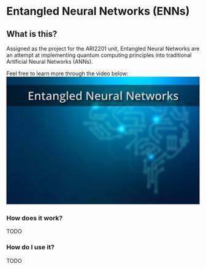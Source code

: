 # Entangled Neural Networks (ENNs)

## What is this?

Assigned as the project for the ARI2201 unit, Entangled Neural Networks are an attempt at implementing quantum computing principles into traditional Artificial Neural Networks (ANNs).

Feel free to learn more through the video below:
[![Watch the video](githubAssets/video_thumbnail.png)](https://drive.google.com/file/d/1EC_eYoPUQ7NTPUSrfLdD7CPCp5oD07Ij/view?usp=sharing)

### How does it work?

TODO


### How do I use it?
TODO